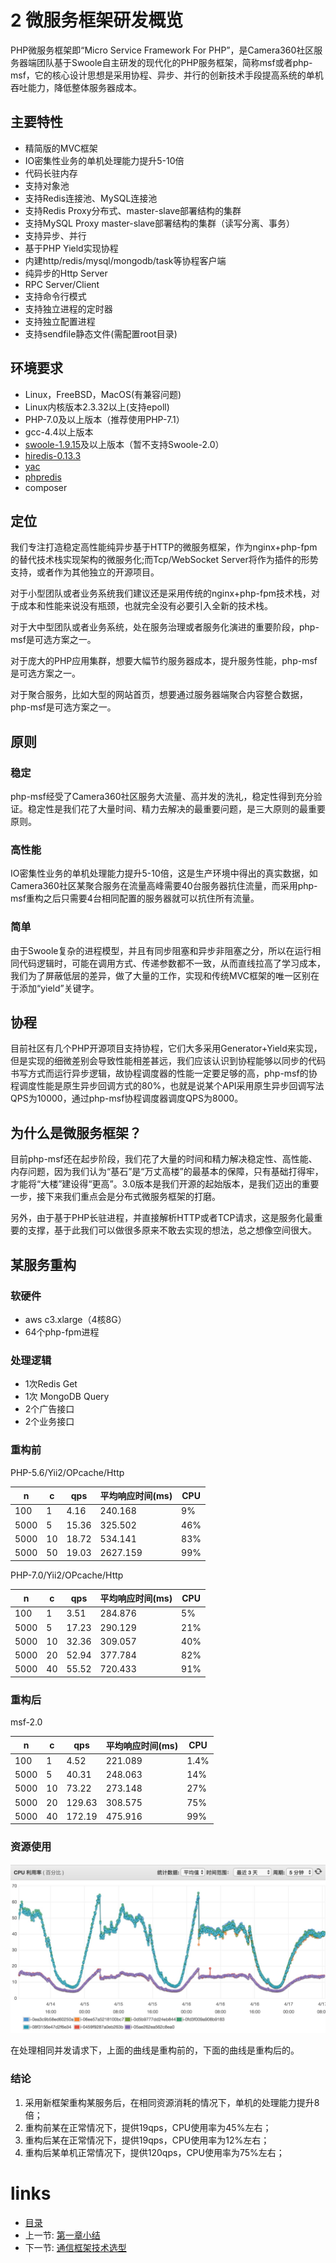 # 2 微服务框架研发概览

PHP微服务框架即“Micro Service Framework For PHP”，是Camera360社区服务器端团队基于Swoole自主研发的现代化的PHP服务框架，简称msf或者php-msf，它的核心设计思想是采用协程、异步、并行的创新技术手段提高系统的单机吞吐能力，降低整体服务器成本。

## 主要特性

* 精简版的MVC框架
* IO密集性业务的单机处理能力提升5-10倍
* 代码长驻内存
* 支持对象池
* 支持Redis连接池、MySQL连接池
* 支持Redis Proxy分布式、master-slave部署结构的集群
* 支持MySQL Proxy master-slave部署结构的集群（读写分离、事务）
* 支持异步、并行
* 基于PHP Yield实现协程
* 内建http/redis/mysql/mongodb/task等协程客户端
* 纯异步的Http Server
* RPC Server/Client
* 支持命令行模式
* 支持独立进程的定时器
* 支持独立配置进程
* 支持sendfile静态文件(需配置root目录)

## 环境要求

- Linux，FreeBSD，MacOS(有兼容问题)
- Linux内核版本2.3.32以上(支持epoll)
- PHP-7.0及以上版本（推荐使用PHP-7.1）
- gcc-4.4以上版本
- [swoole-1.9.15](https://github.com/swoole/swoole-src/archive/v1.9.15.tar.gz)及以上版本（暂不支持Swoole-2.0）
- [hiredis-0.13.3](https://github.com/redis/hiredis/archive/v0.13.3.tar.gz)
- [yac](https://github.com/laruence/yac/archive/yac-2.0.2.tar.gz)
- [phpredis](http://pecl.php.net/get/redis-3.1.2.tgz)
- composer

## 定位

我们专注打造稳定高性能纯异步基于HTTP的微服务框架，作为nginx+php-fpm的替代技术栈实现架构的微服务化;而Tcp/WebSocket Server将作为插件的形势支持，或者作为其他独立的开源项目。

对于小型团队或者业务系统我们建议还是采用传统的nginx+php-fpm技术栈，对于成本和性能来说没有瓶颈，也就完全没有必要引入全新的技术栈。

对于大中型团队或者业务系统，处在服务治理或者服务化演进的重要阶段，php-msf是可选方案之一。

对于庞大的PHP应用集群，想要大幅节约服务器成本，提升服务性能，php-msf是可选方案之一。

对于聚合服务，比如大型的网站首页，想要通过服务器端聚合内容整合数据，php-msf是可选方案之一。

## 原则

### 稳定

php-msf经受了Camera360社区服务大流量、高并发的洗礼，稳定性得到充分验证。稳定性是我们花了大量时间、精力去解决的最重要问题，是三大原则的最重要原则。

### 高性能

IO密集性业务的单机处理能力提升5-10倍，这是生产环境中得出的真实数据，如Camera360社区某聚合服务在流量高峰需要40台服务器抗住流量，而采用php-msf重构之后只需要4台相同配置的服务器就可以抗住所有流量。

### 简单

由于Swoole复杂的进程模型，并且有同步阻塞和异步非阻塞之分，所以在运行相同代码逻辑时，可能在调用方式、传递参数都不一致，从而直线拉高了学习成本，我们为了屏蔽低层的差异，做了大量的工作，实现和传统MVC框架的唯一区别在于添加“yield”关键字。

## 协程

目前社区有几个PHP开源项目支持协程，它们大多采用Generator+Yield来实现，但是实现的细微差别会导致性能相差甚远，我们应该认识到协程能够以同步的代码书写方式而运行异步逻辑，故协程调度器的性能一定要足够的高，php-msf的协程调度性能是原生异步回调方式的80%，也就是说某个API采用原生异步回调写法QPS为10000，通过php-msf协程调度器调度QPS为8000。

## 为什么是微服务框架？

目前php-msf还在起步阶段，我们花了大量的时间和精力解决稳定性、高性能、内存问题，因为我们认为“基石”是“万丈高楼”的最基本的保障，只有基础打得牢，才能将“大楼”建设得“更高”。3.0版本是我们开源的起始版本，是我们迈出的重要一步，接下来我们重点会是分布式微服务框架的打磨。

另外，由于基于PHP长驻进程，并直接解析HTTP或者TCP请求，这是服务化最重要的支撑，基于此我们可以做很多原来不敢去实现的想法，总之想像空间很大。

## 某服务重构

### 软硬件

* aws c3.xlarge（4核8G）
* 64个php-fpm进程

### 处理逻辑

* 1次Redis Get
* 1次 MongoDB Query
* 2个广告接口
* 2个业务接口

### 重构前

PHP-5.6/Yii2/OPcache/Http

   n   |   c   |     qps    | 平均响应时间(ms) |  CPU  |
-------|-------|------------|-----------------|-------|
   100 |   1   |       4.16 |      240.168    |    9% |
  5000 |   5   |      15.36 |      325.502    |   46% |
  5000 |  10   |      18.72 |      534.141    |   83% |
  5000 |  50   |      19.03 |     2627.159    |   99% |

PHP-7.0/Yii2/OPcache/Http

   n   |   c   |     qps    | 平均响应时间(ms) |  CPU  |
-------|-------|------------|-----------------|-------|
   100 |   1   |       3.51 |      284.876    |    5% |
  5000 |   5   |      17.23 |      290.129    |   21% |
  5000 |  10   |      32.36 |      309.057    |   40% |
  5000 |  20   |      52.94 |      377.784    |   82% |
  5000 |  40   |      55.52 |      720.433    |   91% |

### 重构后

msf-2.0

   n   |   c   |     qps    | 平均响应时间(ms) |  CPU  |
-------|-------|------------|-----------------|-------|
   100 |   1   |       4.52 |      221.089    |  1.4% |
  5000 |   5   |      40.31 |      248.063    |   14% |
  5000 |  10   |      73.22 |      273.148    |   27% |
  5000 |  20   |     129.63 |      308.575    |   75% |
  5000 |  40   |     172.19 |      475.916    |   99% |

### 资源使用

![CPU使用](../images/hotpot-cpu.jpg "CPU使用")

在处理相同并发请求下，上面的曲线是重构前的，下面的曲线是重构后的。

### 结论

1. 采用新框架重构某服务后，在相同资源消耗的情况下，单机的处理能力提升8倍；
2. 重构前某在正常情况下，提供19qps，CPU使用率为45%左右；
3. 重构后某在正常情况下，提供19qps，CPU使用率为12%左右；
4. 重构后某单机正常情况下，提供120qps，CPU使用率为75%左右；

# links
  * [目录](../README.md)
  * 上一节: [第一章小结](../chapter-1/1.3-小结.md)
  * 下一节: [通信框架技术选型](2.1-通信框架技术选型.md)